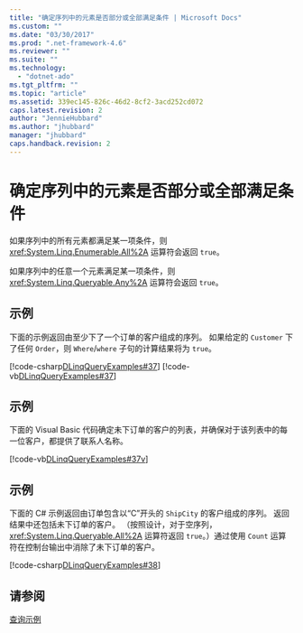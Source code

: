 ```yaml
---
title: "确定序列中的元素是否部分或全部满足条件 | Microsoft Docs"
ms.custom: ""
ms.date: "03/30/2017"
ms.prod: ".net-framework-4.6"
ms.reviewer: ""
ms.suite: ""
ms.technology: 
  - "dotnet-ado"
ms.tgt_pltfrm: ""
ms.topic: "article"
ms.assetid: 339ec145-826c-46d2-8cf2-3acd252cd072
caps.latest.revision: 2
author: "JennieHubbard"
ms.author: "jhubbard"
manager: "jhubbard"
caps.handback.revision: 2
---
```

# 确定序列中的元素是否部分或全部满足条件
如果序列中的所有元素都满足某一项条件，则 <xref:System.Linq.Enumerable.All%2A> 运算符会返回 `true`。  
  
 如果序列中的任意一个元素满足某一项条件，则 <xref:System.Linq.Queryable.Any%2A> 运算符会返回 `true`。  
  
## 示例  
 下面的示例返回由至少下了一个订单的客户组成的序列。  如果给定的 `Customer` 下了任何 `Order`，则 `Where`\/`where` 子句的计算结果将为 `true`。  
  
 [!code-csharp[DLinqQueryExamples#37](../../../../../../samples/snippets/csharp/VS_Snippets_Data/DLinqQueryExamples/cs/Program.cs#37)]
 [!code-vb[DLinqQueryExamples#37](../../../../../../samples/snippets/visualbasic/VS_Snippets_Data/DLinqQueryExamples/vb/Module1.vb#37)]  
  
## 示例  
 下面的 Visual Basic 代码确定未下订单的客户的列表，并确保对于该列表中的每一位客户，都提供了联系人名称。  
  
 [!code-vb[DLinqQueryExamples#37v](../../../../../../samples/snippets/visualbasic/VS_Snippets_Data/DLinqQueryExamples/vb/Module1.vb#37v)]  
  
## 示例  
 下面的 C\# 示例返回由订单包含以“C”开头的 `ShipCity` 的客户组成的序列。  返回结果中还包括未下订单的客户。  （按照设计，对于空序列，<xref:System.Linq.Queryable.All%2A> 运算符返回 `true`。）通过使用 `Count` 运算符在控制台输出中消除了未下订单的客户。  
  
 [!code-csharp[DLinqQueryExamples#38](../../../../../../samples/snippets/csharp/VS_Snippets_Data/DLinqQueryExamples/cs/Program.cs#38)]  
  
## 请参阅  
 [查询示例](../../../../../../docs/framework/data/adonet/sql/linq/query-examples.md)
